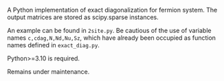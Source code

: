 A Python implementation of exact diagonalization for fermion system. The output matrices are stored as scipy.sparse instances.

An example can be found in ```2site.py```. Be cautious of the use of variable names ```c,cdag,N,Nd,Nu,Sz```, which have already been occupied as function names defined in ```exact_diag.py```.

Python>=3.10 is required.

Remains under maintenance.
